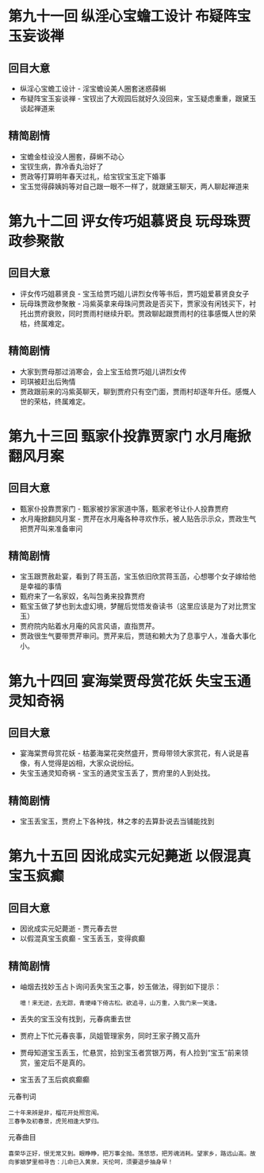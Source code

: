 # 第九十一回 纵淫心宝蟾工设计 布疑阵宝玉妄谈禅

## 回目大意

* 纵淫心宝蟾工设计 - 淫宝蟾设美人圈套迷惑薛蝌
* 布疑阵宝玉妄谈禅 - 宝钗出了大观园后就好久没回来，宝玉疑虑重重，跟黛玉谈起禅道来

## 精简剧情

* 宝蟾金桂设没人圈套，薛蝌不动心
* 宝钗生病，靠冷香丸治好了
* 贾政等打算明年春天过礼，给宝钗宝玉定下婚事
* 宝玉觉得薛姨妈等对自己跟一眼不一样了，就跟黛玉聊天，两人聊起禅道来

# 第九十二回 评女传巧姐慕贤良 玩母珠贾政参聚散

## 回目大意

* 评女传巧姐慕贤良 - 宝玉给贾巧姐儿讲烈女传等书后，贾巧姐爱慕贤良女子
* 玩母珠贾政参聚散 - 冯紫英拿来母珠问贾政是否买下，贾家没有闲钱买下，衬托出贾府衰败，同时贾雨村继续升职。贾政聊起跟贾雨村的往事感慨人世的荣枯，终属难定。

## 精简剧情

* 大家到贾母那过消寒会，会上宝玉给贾巧姐儿讲烈女传
* 司琪被赶出后殉情
* 贾政跟前来的冯紫英聊天，聊到贾府只有空门面，贾雨村却逐年升任。感慨人世的荣枯，终属难定。
  
# 第九十三回 甄家仆投靠贾家门 水月庵掀翻风月案

## 回目大意

* 甄家仆投靠贾家门 - 甄家被抄家家道中落，甄家老爷让仆人投靠贾府
* 水月庵掀翻风月案 - 贾芹在水月庵各种寻欢作乐，被人贴告示示众，贾政生气把贾芹叫来准备审问

## 精简剧情

* 宝玉跟贾赦赴宴，看到了蒋玉菡，宝玉依旧欣赏蒋玉菡，心想哪个女子嫁给他是幸福的事情
* 甄府来了一名家奴，名叫包勇来投靠贾府
* 甄宝玉做了梦也到太虚幻境，梦醒后觉悟发奋读书（这里应该是为了对比贾宝玉）
* 贾府院内贴着水月庵的风言风语，直指贾芹。
* 贾政很生气要带贾芹审问。贾芹来后，贾琏和赖大为了息事宁人，准备大事化小。

# 第九十四回 宴海棠贾母赏花妖 失宝玉通灵知奇祸

## 回目大意

* 宴海棠贾母赏花妖 - 枯萎海棠花突然盛开，贾母带领大家赏花，有人说是喜像，有人觉得是凶相，大家众说纷纭。
* 失宝玉通灵知奇祸 - 宝玉的通灵宝玉丢了，贾府里的人到处找。

## 精简剧情

* 宝玉丢宝玉，贾府上下各种找，林之孝的去算卦说去当铺能找到

# 第九十五回 因讹成实元妃薨逝 以假混真宝玉疯癫

## 回目大意

* 因讹成实元妃薨逝 - 贾元春去世
* 以假混真宝玉疯癫 - 宝玉丢玉，变得疯癫

## 精简剧情

* 岫烟去找妙玉占卜询问丢失宝玉之事，妙玉做法，得到如下提示：
  
  ```shell
  噫！来无迹，去无踪，青埂峰下倚古松。欲追寻，山万重，入我门来一笑逢。
  ```

* 丢失的宝玉没有找到，元春病重去世
* 贾府上下忙元春丧事，凤姐管理家务，同时王家子腾又高升
* 贾母知道宝玉丢玉，忙悬赏，拾到宝玉者赏银万两，有人捡到“宝玉”前来领赏，鉴定后不是真的。
* 宝玉丢了玉后疯疯癫癫

元春判词

```shell
二十年来辨是非，榴花开处照宫闱。　　
三春争及初春景，虎兕相逢大梦归。
```

元春曲目

```shell
喜荣华正好，恨无常又到。眼睁睁，把万事全抛。荡悠悠，把芳魂消耗。望家乡，路远山高。故向爹娘梦里相寻告：儿命已入黄泉，天伦呵，须要退步抽身早！
```

